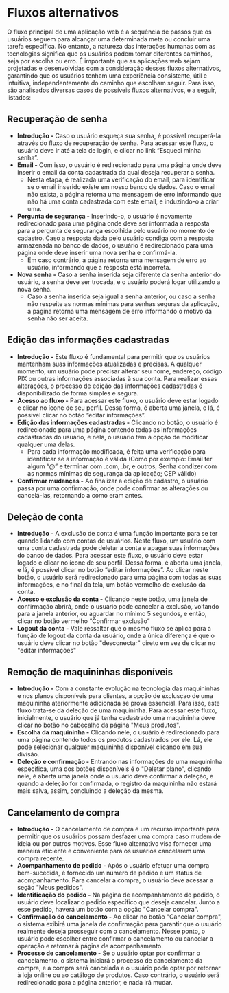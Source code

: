 <h1>Fluxos alternativos</h1>

O fluxo principal de uma aplicação web é a sequência de passos que os usuários seguem para alcançar uma determinada meta ou concluir uma tarefa específica. No entanto, a natureza das interações humanas com as tecnologias significa que os usuários podem tomar diferentes caminhos, seja por escolha ou erro. É importante que as aplicações web sejam projetadas e desenvolvidas com a consideração desses fluxos alternativos, garantindo que os usuários tenham uma experiência consistente, útil e intuitiva, independentemente do caminho que escolham seguir. Para isso, são analisados diversas casos de possíveis fluxos alternativos, e a seguir, listados:

<h2>Recuperação de senha</h2>

* <b>Introdução -</b> Caso o usuário esqueça sua senha, é possível recuperá-la através do fluxo de recuperação de senha. Para acessar este fluxo, o usuário deve ir até a tela de login, e clicar no link “Esqueci minha senha”.
* <b>Email -</b> Com isso, o usuário é redirecionado para uma página onde deve inserir o email da conta cadastrada da qual deseja recuperar a senha.
    * Nesta etapa, é realizada uma verificação do email, para identificar se o email inserido existe em nosso banco de dados. Caso o email não exista, a página retorna uma mensagem de erro informando que não há uma conta cadastrada com este email, e induzindo-o a criar uma.
* <b>Pergunta de segurança -</b> Inserindo-o, o usuário é novamente redirecionado para uma página onde deve ser informada a resposta para a pergunta de segurança escolhida pelo usuário no momento de cadastro. Caso a resposta dada pelo usuário condiga com a resposta armazenada no banco de dados, o usuário é redirecionado para uma página onde deve inserir uma nova senha e confirmá-la. 
    * Em caso contrário, a página retorna uma mensagem de erro ao usuário, informando que a resposta está incorreta.
* <b>Nova senha -</b> Caso a senha inserida seja diferente da senha anterior do usuário, a senha deve ser trocada, e o usuário poderá logar utilizando a nova senha.
    * Caso a senha inserida seja igual a senha anterior, ou caso a senha não respeite as normas mínimas para senhas seguras da aplicação, a página retorna uma mensagem de erro informando o motivo da senha não ser aceita.

<h2>Edição das informações cadastradas</h2>

* <b>Introdução -</b> Este fluxo é fundamental para permitir que os usuários mantenham suas informações atualizadas e precisas. A qualquer momento, um usuário pode precisar alterar seu nome, endereço, código PIX ou outras informações associadas à sua conta. Para realizar essas alterações, o processo de edição das informações cadastradas é disponibilizado de forma simples e segura.
* <b>Acesso ao fluxo -</b> Para acessar este fluxo, o usuário deve estar logado e clicar no ícone de seu perfil. Dessa forma, é aberta uma janela, e lá, é possível clicar no botão “editar informações”.
* <b>Edição das informações cadastradas -</b> Clicando no botão, o usuário é redirecionado para uma página contendo todas as informações cadastradas do usuário, e nela, o usuário tem a opção de modificar qualquer uma delas.
    * Para cada informação modificada, é feita uma verificação para identificar se a informação é válida (Como por exemplo: Email ter algum “@” e terminar com .com, .br, e outros; Senha condizer com as normas mínimas de segurança da aplicação; CEP válido)
* <b>Confirmar mudanças -</b> Ao finalizar a edição de cadastro, o usuário passa por uma confirmação, onde pode confirmar as alterações ou cancelá-las, retornando a como eram antes.

<h2>Deleção de conta</h2>

* <b>Introdução -</b> A exclusão de conta é uma função importante para se ter quando lidando com contas de usuários. Neste fluxo, um usuário com uma conta cadastrada pode deletar a conta e apagar suas informações do banco de dados. Para acessar este fluxo, o usuário deve estar logado e clicar no ícone de seu perfil. Dessa forma, é aberta uma janela, e lá, é possível clicar no botão “editar informações”. Ao clicar neste botão, o usuário será redirecionado para uma página com todas as suas informações, e no final da tela, um botão vermelho de exclusão da conta.
* <b>Acesso e exclusão da conta -</b> Clicando neste botão, uma janela de confirmação abrirá, onde o usuário pode cancelar a exclusão, voltando para a janela anterior, ou aguardar no mínimo 5 segundos, e então, clicar no botão vermelho “Confirmar exclusão”
* <b>Logout da conta -</b> Vale ressaltar que o mesmo fluxo se aplica para a função de logout da conta da usuário, onde a única diferença é que o usuário deve clicar no botão "desconectar" direto em vez de clicar no "editar informações"

<h2>Remoção de maquininhas disponíveis</h2>

* <b>Introdução -</b> Com a constante evolução na tecnologia das maquininhas e nos planos disponíveis para clientes, a opção de exclusçao de uma maquininha ateriormente adicionada se prova essencial. Para isso, este fluxo trata-se da deleção de uma maquininha. Para acessar este fluxo, inicialmente, o usuário que já tenha cadastrado uma maquininha deve clicar no botão no cabeçalho da página "Meus produtos".
* <b>Escolha da maquininha -</b> Clicando nele, o usuário é redirecionado para uma página contendo todos os produtos cadastrados por ele. Lá, ele pode selecionar qualquer maquininha disponível clicando em sua divisão.
* <b>Deleção e confirmação -</b> Entrando nas informações de uma maquininha específica, uma dos botões disponíveis é o "Deletar plano", clicando nele, é aberta uma janela onde o usuário deve confirmar a deleção, e quando a deleção for confirmada, o registro da maquininha não estará mais salva, assim, concluindo a deleção da mesma.

<h2>Cancelamento de compra</h2>

* <b>Introdução -</b> O cancelamento de compra é um recurso importante para permitir que os usuários possam desfazer uma compra caso mudem de ideia ou por outros motivos. Esse fluxo alternativo visa fornecer uma maneira eficiente e conveniente para os usuários cancelarem uma compra recente.
* <b>Acompanhamento de pedido -</b> Após o usuário efetuar uma compra bem-sucedida, é fornecido um número de pedido e um status de acompanhamento. Para cancelar a compra, o usuário deve acessar a seção "Meus pedidos".
* <b>Identificação do pedido -</b> Na página de acompanhamento do pedido, o usuário deve localizar o pedido específico que deseja cancelar. Junto a esse pedido, haverá um botão com a opção "Cancelar compra".
* <b>Confirmação do cancelamento -</b> Ao clicar no botão "Cancelar compra", o sistema exibirá uma janela de confirmação para garantir que o usuário realmente deseja prosseguir com o cancelamento. Nesse ponto, o usuário pode escolher entre confirmar o cancelamento ou cancelar a operação e retornar à página de acompanhamento.
* <b>Processo de cancelamento -</b> Se o usuário optar por confirmar o cancelamento, o sistema iniciará o processo de cancelamento da compra, e a compra será cancelada e o usuário pode optar por retornar à loja online ou ao catálogo de produtos. Caso contrário, o usuário será redirecionado para a página anterior, e nada irá mudar.
